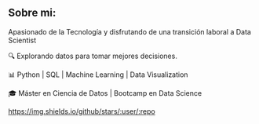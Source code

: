 ## Sobre mi:

Apasionado de la Tecnología y disfrutando de una transición laboral a Data Scientist

🔍 Explorando datos para tomar mejores decisiones.

📊 Python | SQL | Machine Learning | Data Visualization

🎓 Máster en Ciencia de Datos | Bootcamp en Data Science

https://img.shields.io/github/stars/:user/:repo
